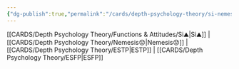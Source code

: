```yaml
---
{"dg-publish":true,"permalink":"/cards/depth-psychology-theory/si-nemesis/","created":"2023-01-05T12:08:09.173+01:00","updated":"2023-04-23T14:55:36.575+02:00"}
---
```


[[CARDS/Depth Psychology Theory/Functions & Attitudes/Si⛰️\|Si⛰️]] | [[CARDS/Depth Psychology Theory/Nemesis😟\|Nemesis😟]]  | [[CARDS/Depth Psychology Theory/ESTP\|ESTP]] | [[CARDS/Depth Psychology Theory/ESFP\|ESFP]]
